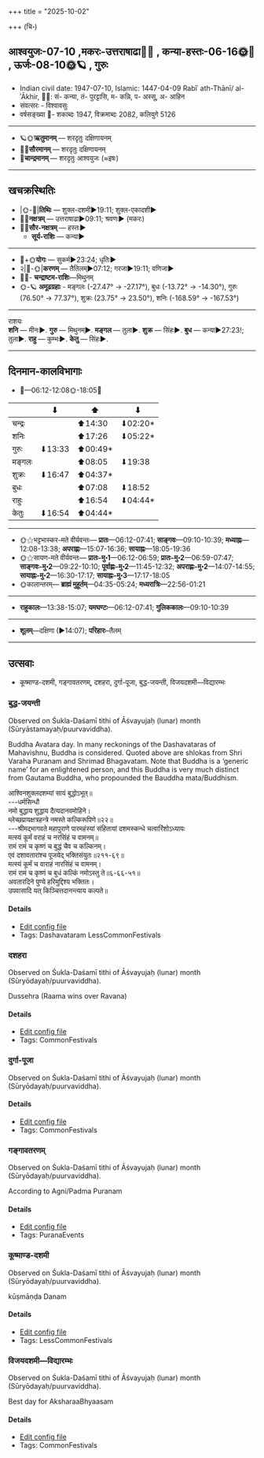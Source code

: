 +++
title = "2025-10-02"

+++
(चि॰)
## आश्वयुजः-07-10  ,मकरः-उत्तराषाढा🌛🌌  ,  कन्या-हस्तः-06-16🌞🌌  ,  ऊर्जः-08-10🌞🪐  , गुरुः
- Indian civil date: 1947-07-10, Islamic: 1447-04-09 Rabīʿ ath-Thānī/ al-ʾĀkhir, 🌌🌞: सं- कन्या, तं- पुरट्टासि, म- कन्नि, प- अस्सू, अ- आहिन
- संवत्सरः - विश्वावसुः
- वर्षसङ्ख्या 🌛- शकाब्दः 1947, विक्रमाब्दः 2082, कलियुगे 5126
___________________
- 🪐🌞**ऋतुमानम्** — शरदृतुः दक्षिणायनम्
- 🌌🌞**सौरमानम्** — शरदृतुः दक्षिणायनम्
- 🌛**चान्द्रमानम्** — शरदृतुः आश्वयुजः (≈इषः)
___________________


## खचक्रस्थितिः
- |🌞-🌛|**तिथिः** — शुक्ल-दशमी►19:11; शुक्ल-एकादशी►  
- 🌌🌛**नक्षत्रम्** — उत्तराषाढा►09:11; श्रवणः► (मकरः)  
- 🌌🌞**सौर-नक्षत्रम्** — हस्तः►  
  - **सूर्य-राशिः** — कन्या► 
___________________
- 🌛+🌞**योगः** — सुकर्म►23:24; धृतिः►  
- २|🌛-🌞|**करणम्** — तैतिलम्►07:12; गरजा►19:11; वणिजा►  
- 🌌🌛- **चन्द्राष्टम-राशिः**—मिथुनम्  
- 🌞-🪐 **अमूढग्रहाः** - मङ्गलः (-27.47° → -27.17°), बुधः (-13.72° → -14.30°), गुरुः (76.50° → 77.37°), शुक्रः (23.75° → 23.50°), शनिः (-168.59° → -167.53°)
___________________
राशयः  
**शनि** — मीनः►. **गुरु** — मिथुनम्►. **मङ्गल** — तुला►. **शुक्र** — सिंहः►. **बुध** — कन्या►27:23!; तुला►. **राहु** — कुम्भः►. **केतु** — सिंहः►. 
___________________


## दिनमान-कालविभागाः
- 🌅—06:12-12:08🌞-18:05🌇  

|      |⬇     |⬆     |⬇     |
|------|-----|-----|------|
|चन्द्रः|     |⬆14:30 |⬇02:20*|
|शनिः   |     |⬆17:26 |⬇05:22*|
|गुरुः  |⬇13:33 |⬆00:49*|     |
|मङ्गलः |     |⬆08:05 |⬇19:38 |
|शुक्रः |⬇16:47 |⬆04:37*|     |
|बुधः   |     |⬆07:08 |⬇18:52 |
|राहुः  |     |⬆16:54 |⬇04:44*|
|केतुः  |⬇16:54 |⬆04:44*|     |
___________________
- 🌞⚝भट्टभास्कर-मते वीर्यवन्तः— **प्रातः**—06:12-07:41; **साङ्गवः**—09:10-10:39; **मध्याह्नः**—12:08-13:38; **अपराह्णः**—15:07-16:36; **सायाह्नः**—18:05-19:36  
- 🌞⚝सायण-मते वीर्यवन्तः— **प्रातः-मु॰1**—06:12-06:59; **प्रातः-मु॰2**—06:59-07:47; **साङ्गवः-मु॰2**—09:22-10:10; **पूर्वाह्णः-मु॰2**—11:45-12:32; **अपराह्णः-मु॰2**—14:07-14:55; **सायाह्नः-मु॰2**—16:30-17:17; **सायाह्नः-मु॰3**—17:17-18:05  
- 🌞कालान्तरम्— **ब्राह्मं मुहूर्तम्**—04:35-05:24; **मध्यरात्रिः**—22:56-01:21  
___________________
- **राहुकालः**—13:38-15:07; **यमघण्टः**—06:12-07:41; **गुलिककालः**—09:10-10:39  
___________________
- **शूलम्**—दक्षिणा (►14:07); **परिहारः**–तैलम्  
___________________

## उत्सवाः
- कूष्माण्ड-दशमी, गङ्गावतरणम्, दशहरा, दुर्गा-पूजा, बुद्ध-जयन्ती, विजयदशमी—विद्यारम्भः
### बुद्ध-जयन्ती

Observed on Śukla-Daśamī tithi of Āśvayujaḥ (lunar) month (Sūryāstamayaḥ/puurvaviddha). 

Buddha Avatara day. In many reckonings of the Dashavataras of Mahavishnu, Buddha is considered. Quoted above are shlokas from Shri Varaha Puranam and Shrimad Bhagavatam. Note that Buddha is a ‘generic name’ for an enlightened person, and this Buddha is very much distinct from Gautama Buddha, who propounded the Bauddha mata/Buddhism.

आश्विनशुक्लदशम्यां सायं बुद्धोऽभूत्॥  
---धर्मसिन्धौ  
नमो बुद्धाय शुद्धाय दैत्यदानवमोहिने।  
म्‍लेच्छप्रायक्षत्रहन्त्रे नमस्ते कल्किरूपिणे॥२२॥  
---श्रीमद्भागवते महापुराणे पारमहंस्यां संहितायां दशमस्कन्धे चत्वारिंशोऽध्यायः  
मत्स्यं कूर्मं वराहं च नरसिंहं च वामनम्॥  
रामं रामं च कृष्णं च बुद्धं चैव च कल्किनम्।    
एवं दशावतारांश्च पूजयेद् भक्तिसंयुतः॥२११-६९॥    
मत्स्यं कूर्मं च वाराहं नारसिंहं च वामनम्।  
रामं रामं च कृष्णं च बुधं कल्किं नमोऽस्तु ते॥६-६६-५१॥  
अवतारदिने पुण्ये हरिमुद्दिश्य भक्तितः।  
उपवासादि यत् किञ्चित्तदानन्त्याय कल्पते॥



#### Details
- [Edit config file](https://github.com/jyotisham/adyatithi/blob/master/devatA/vaiShNava/lunar_month/tithi/07/10/buddha~jayantI.toml)
- Tags: Dashavataram LessCommonFestivals


### दशहरा

Observed on Śukla-Daśamī tithi of Āśvayujaḥ (lunar) month (Sūryōdayaḥ/puurvaviddha). 

Dussehra (Raama wins over Ravana)

#### Details
- [Edit config file](https://github.com/jyotisham/adyatithi/blob/master/devatA/vaiShNava/lunar_month/tithi/07/10/dazaharA.toml)
- Tags: CommonFestivals


### दुर्गा-पूजा

Observed on Śukla-Daśamī tithi of Āśvayujaḥ (lunar) month (Sūryōdayaḥ/puurvaviddha). 



#### Details
- [Edit config file](https://github.com/jyotisham/adyatithi/blob/master/devatA/shakti/lunar_month/tithi/07/10/durgA-pUjA.toml)
- Tags: CommonFestivals


### गङ्गावतरणम्

Observed on Śukla-Daśamī tithi of Āśvayujaḥ (lunar) month (Sūryōdayaḥ/puurvaviddha). 

According to Agni/Padma Puranam

#### Details
- [Edit config file](https://github.com/jyotisham/adyatithi/blob/master/devatA/nadI/lunar_month/tithi/07/10/gaGgAvataraNam.toml)
- Tags: PuranaEvents


### कूष्माण्ड-दशमी

Observed on Śukla-Daśamī tithi of Āśvayujaḥ (lunar) month (Sūryōdayaḥ/puurvaviddha). 

kūṣmāṇḍa Danam

#### Details
- [Edit config file](https://github.com/jyotisham/adyatithi/blob/master/general/lunar_month/tithi/07/10/kUSmANDa-dazamI.toml)
- Tags: LessCommonFestivals


### विजयदशमी—विद्यारम्भः

Observed on Śukla-Daśamī tithi of Āśvayujaḥ (lunar) month (Sūryōdayaḥ/puurvaviddha). 

Best day for AksharaaBhyaasam

#### Details
- [Edit config file](https://github.com/jyotisham/adyatithi/blob/master/general/lunar_month/tithi/07/10/vijayadazamI_vidyArambhaH.toml)
- Tags: CommonFestivals


